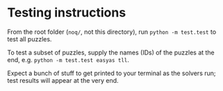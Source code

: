 # Testing instructions

From the root folder (`noq/`, not this directory), run `python -m test.test` to test all puzzles.

To test a subset of puzzles, supply the names (IDs) of the puzzles at the end, e.g. `python -m test.test easyas tll`.

Expect a bunch of stuff to get printed to your terminal as the solvers run; test results will appear at the very end.